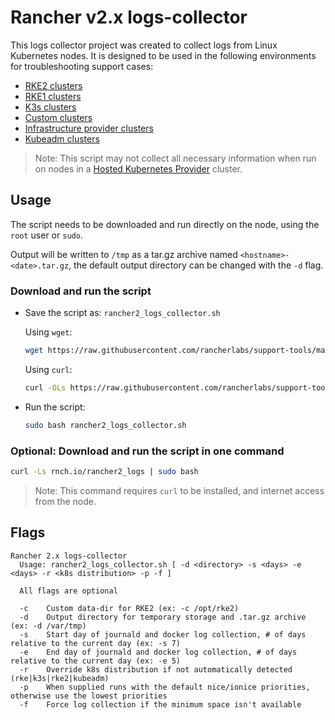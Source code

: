 # Rancher v2.x logs-collector

This logs collector project was created to collect logs from Linux Kubernetes nodes. It is designed to be used in the following environments for troubleshooting support cases:
- [RKE2 clusters](https://docs.rke2.io/)
- [RKE1 clusters](https://rancher.com/docs/rke/latest/en/)
- [K3s clusters](https://docs.k3s.io/)
- [Custom clusters](https://docs.ranchermanager.rancher.io/pages-for-subheaders/use-existing-nodes)
- [Infrastructure provider clusters](https://ranchermanager.docs.rancher.com/how-to-guides/new-user-guides/launch-kubernetes-with-rancher/use-new-nodes-in-an-infra-provider)
- [Kubeadm clusters](https://kubernetes.io/docs/reference/setup-tools/kubeadm/)

> Note: This script may not collect all necessary information when run on nodes in a [Hosted Kubernetes Provider](https://ranchermanager.docs.rancher.com/how-to-guides/new-user-guides/kubernetes-clusters-in-rancher-setup/set-up-clusters-from-hosted-kubernetes-providers) cluster.

## Usage

The script needs to be downloaded and run directly on the node, using the `root` user or `sudo`.

Output will be written to `/tmp` as a tar.gz archive named `<hostname>-<date>.tar.gz`, the default output directory can be changed with the `-d` flag.

### Download and run the script
* Save the script as: `rancher2_logs_collector.sh`

  Using `wget`:
    ```bash
    wget https://raw.githubusercontent.com/rancherlabs/support-tools/master/collection/rancher/v2.x/logs-collector/rancher2_logs_collector.sh
    ```
  Using `curl`:
    ```bash
    curl -OLs https://raw.githubusercontent.com/rancherlabs/support-tools/master/collection/rancher/v2.x/logs-collector/rancher2_logs_collector.sh
    ```
 
* Run the script:
  ```bash
  sudo bash rancher2_logs_collector.sh
  ```

### Optional: Download and run the script in one command
  ```bash
  curl -Ls rnch.io/rancher2_logs | sudo bash
  ```
  > Note: This command requires `curl` to be installed, and internet access from the node.

## Flags

```
Rancher 2.x logs-collector
  Usage: rancher2_logs_collector.sh [ -d <directory> -s <days> -e <days> -r <k8s distribution> -p -f ]

  All flags are optional

  -c    Custom data-dir for RKE2 (ex: -c /opt/rke2)
  -d    Output directory for temporary storage and .tar.gz archive (ex: -d /var/tmp)
  -s    Start day of journald and docker log collection, # of days relative to the current day (ex: -s 7)
  -e    End day of journald and docker log collection, # of days relative to the current day (ex: -e 5)
  -r    Override k8s distribution if not automatically detected (rke|k3s|rke2|kubeadm)
  -p    When supplied runs with the default nice/ionice priorities, otherwise use the lowest priorities
  -f    Force log collection if the minimum space isn't available
```
